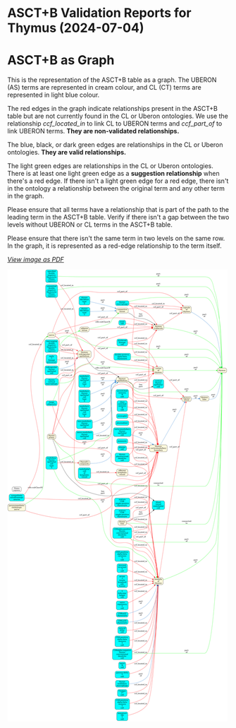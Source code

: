 
ASCT+B Validation Reports for Thymus (2024-07-04)
=================================================

# ASCT+B as Graph


This is the representation of the ASCT+B table as a graph. The UBERON (AS) terms are represented in cream colour, and CL (CT) terms are represented in light blue colour.

The red edges in the graph indicate relationships present in the ASCT+B table but are not currently found in the CL or Uberon ontologies. We use the relationship *ccf_located_in* to link CL to UBERON terms and *ccf_part_of* to link UBERON terms. **They are non-validated relationships.**

The blue, black, or dark green edges are relationships in the CL or Uberon ontologies. **They are valid relationships.**

The light green edges are relationships in the CL or Uberon ontologies. There is at least one light green edge as a **suggestion relationship** when there's a red edge. If there isn't a light green edge for a red edge, there isn't in the ontology a relationship between the original term and any other term in the graph.

Please ensure that all terms have a relationship that is part of the path to the leading term in the ASCT+B table. Verify if there isn't a gap between the two levels without UBERON or CL terms in the ASCT+B table.

Please ensure that there isn't the same term in two levels on the same row. In the graph, it is represented as a red-edge relationship to the term itself.

[*View image as PDF*](assets/ccf_Thymus_graph.pdf)

![Thymus ASCT+B table in graph](assets/ccf_Thymus_graph.png)